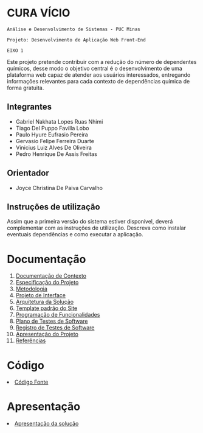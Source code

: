 # CURA VÍCIO

`Análise e Desenvolvimento de Sistemas - PUC Minas`

`Projeto: Desenvolvimento de Aplicação Web Front-End`

`EIXO 1`

Este projeto pretende contribuir com a redução do número de dependentes químicos, desse modo o objetivo central é o desenvolvimento de uma plataforma web capaz de atender aos usuários interessados, entregando informações relevantes para cada contexto de dependências química de forma gratuita.

## Integrantes

* Gabriel Nakhata Lopes Ruas Nhimi
* Tiago Del Puppo Favilla Lobo
* Paulo Hyure Eufrasio Pereira
* Gervasio Felipe Ferreira Duarte
* Vinicius Luiz Alves De Oliveira
* Pedro Henrique De Assis Freitas

## Orientador

* Joyce Christina De Paiva Carvalho

## Instruções de utilização

Assim que a primeira versão do sistema estiver disponível, deverá complementar com as instruções de utilização. Descreva como instalar eventuais dependências e como executar a aplicação.

# Documentação

<ol>
<li><a href="documentos/01-Documentação de Contexto.md"> Documentação de Contexto</a></li>
<li><a href="docs/02-Especificação do Projeto.md"> Especificação do Projeto</a></li>
<li><a href="docs/03-Metodologia.md"> Metodologia</a></li>
<li><a href="docs/04-Projeto de Interface.md"> Projeto de Interface</a></li>
<li><a href="docs/05-Arquitetura da Solução.md"> Arquitetura da Solução</a></li>
<li><a href="docs/06-Template padrão do Site.md"> Template padrão do Site</a></li>
<li><a href="docs/07-Programação de Funcionalidades.md"> Programação de Funcionalidades</a></li>
<li><a href="docs/08-Plano de Testes de Software.md"> Plano de Testes de Software</a></li>
<li><a href="docs/09-Registro de Testes de Software.md"> Registro de Testes de Software</a></li>
<li><a href="docs/10-Apresentação do Projeto.md"> Apresentação do Projeto</a></li>
<li><a href="docs/11-Referências.md"> Referências</a></li>
</ol>

# Código

<li><a href="src/README.md"> Código Fonte</a></li>

# Apresentação

<li><a href="presentation/README.md"> Apresentação da solução</a></li>
